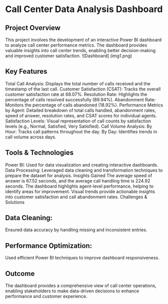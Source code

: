 # Call Center Data Analysis Dashboard
## Project Overview
This project involves the development of an interactive Power BI dashboard to analyze call center performance metrics. The dashboard provides valuable insights into call center trends, enabling better decision-making and improved customer satisfaction.
![Dashboard] (img1.png)
## Key Features
Total Call Analysis: Displays the total number of calls received and the timestamp of the last call.
Customer Satisfaction (CSAT): Tracks the overall customer satisfaction rate at 68.07%.
Resolution Rate: Highlights the percentage of calls resolved successfully (89.94%).
Abandonment Rate: Monitors the percentage of calls abandoned (18.92%).
Performance Metrics by Agent: Detailed breakdown of total calls handled, abandonment rates, speed of answer, resolution rates, and CSAT scores for individual agents.
Satisfaction Levels: Visual representation of call counts by satisfaction levels (e.g., Normal, Satisfied, Very Satisfied).
Call Volume Analysis:
By Hour: Tracks call patterns throughout the day.
By Day: Identifies trends in call volume across days.
## Tools & Technologies
Power BI: Used for data visualization and creating interactive dashboards.
Data Processing: Leveraged data cleaning and transformation techniques to prepare the dataset for analysis.
Insights Gained
The average speed of answer is 67.52 seconds, and the average call handling time is 224.92 seconds.
The dashboard highlights agent-level performance, helping to identify areas for improvement.
Visual trends provide actionable insights into customer satisfaction and call abandonment rates.
Challenges & Solutions
## Data Cleaning: 
Ensured data accuracy by handling missing and inconsistent entries.
## Performance Optimization: 
Used efficient Power BI techniques to improve dashboard responsiveness.
## Outcome
The dashboard provides a comprehensive view of call center operations, enabling stakeholders to make data-driven decisions to enhance performance and customer experience.

